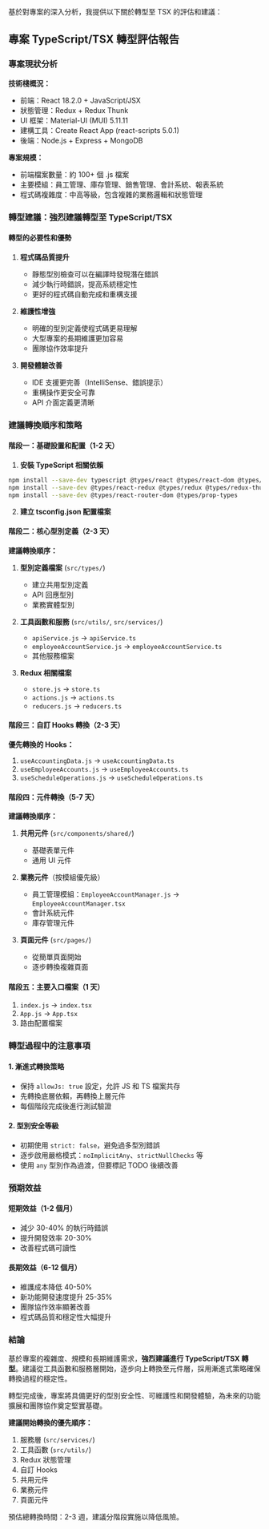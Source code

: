 基於對專案的深入分析，我提供以下關於轉型至 TSX 的評估和建議：

## 專案 TypeScript/TSX 轉型評估報告

### 專案現狀分析

**技術棧概況：**
- 前端：React 18.2.0 + JavaScript/JSX
- 狀態管理：Redux + Redux Thunk
- UI 框架：Material-UI (MUI) 5.11.11
- 建構工具：Create React App (react-scripts 5.0.1)
- 後端：Node.js + Express + MongoDB

**專案規模：**
- 前端檔案數量：約 100+ 個 .js 檔案
- 主要模組：員工管理、庫存管理、銷售管理、會計系統、報表系統
- 程式碼複雜度：中高等級，包含複雜的業務邏輯和狀態管理

### 轉型建議：**強烈建議轉型至 TypeScript/TSX**

#### 轉型的必要性和優勢

1. **程式碼品質提升**
   - 靜態型別檢查可以在編譯時發現潛在錯誤
   - 減少執行時錯誤，提高系統穩定性
   - 更好的程式碼自動完成和重構支援

2. **維護性增強**
   - 明確的型別定義使程式碼更易理解
   - 大型專案的長期維護更加容易
   - 團隊協作效率提升

3. **開發體驗改善**
   - IDE 支援更完善（IntelliSense、錯誤提示）
   - 重構操作更安全可靠
   - API 介面定義更清晰

### 建議轉換順序和策略

#### 階段一：基礎設置和配置（1-2 天）

1. **安裝 TypeScript 相關依賴**
```bash
npm install --save-dev typescript @types/react @types/react-dom @types/node
npm install --save-dev @types/react-redux @types/redux @types/redux-thunk
npm install --save-dev @types/react-router-dom @types/prop-types
```

2. **建立 tsconfig.json 配置檔案**

#### 階段二：核心型別定義（2-3 天）

**建議轉換順序：**

1. **型別定義檔案** (`src/types/`)
   - 建立共用型別定義
   - API 回應型別
   - 業務實體型別

2. **工具函數和服務** (`src/utils/`, `src/services/`)
   - `apiService.js` → `apiService.ts`
   - `employeeAccountService.js` → `employeeAccountService.ts`
   - 其他服務檔案

3. **Redux 相關檔案**
   - `store.js` → `store.ts`
   - `actions.js` → `actions.ts`
   - `reducers.js` → `reducers.ts`

#### 階段三：自訂 Hooks 轉換（2-3 天）

**優先轉換的 Hooks：**
1. `useAccountingData.js` → `useAccountingData.ts`
2. `useEmployeeAccounts.js` → `useEmployeeAccounts.ts`
3. `useScheduleOperations.js` → `useScheduleOperations.ts`

#### 階段四：元件轉換（5-7 天）

**建議轉換順序：**

1. **共用元件** (`src/components/shared/`)
   - 基礎表單元件
   - 通用 UI 元件

2. **業務元件**（按模組優先級）
   - 員工管理模組：`EmployeeAccountManager.js` → `EmployeeAccountManager.tsx`
   - 會計系統元件
   - 庫存管理元件

3. **頁面元件** (`src/pages/`)
   - 從簡單頁面開始
   - 逐步轉換複雜頁面

#### 階段五：主要入口檔案（1 天）

1. `index.js` → `index.tsx`
2. `App.js` → `App.tsx`
3. 路由配置檔案

### 轉型過程中的注意事項

#### 1. 漸進式轉換策略
- 保持 `allowJs: true` 設定，允許 JS 和 TS 檔案共存
- 先轉換底層依賴，再轉換上層元件
- 每個階段完成後進行測試驗證

#### 2. 型別安全等級
- 初期使用 `strict: false`，避免過多型別錯誤
- 逐步啟用嚴格模式：`noImplicitAny`、`strictNullChecks` 等
- 使用 `any` 型別作為過渡，但要標記 TODO 後續改善

### 預期效益

#### 短期效益（1-2 個月）
- 減少 30-40% 的執行時錯誤
- 提升開發效率 20-30%
- 改善程式碼可讀性

#### 長期效益（6-12 個月）
- 維護成本降低 40-50%
- 新功能開發速度提升 25-35%
- 團隊協作效率顯著改善
- 程式碼品質和穩定性大幅提升

### 結論

基於專案的複雜度、規模和長期維護需求，**強烈建議進行 TypeScript/TSX 轉型**。建議從工具函數和服務層開始，逐步向上轉換至元件層，採用漸進式策略確保轉換過程的穩定性。

轉型完成後，專案將具備更好的型別安全性、可維護性和開發體驗，為未來的功能擴展和團隊協作奠定堅實基礎。

**建議開始轉換的優先順序：**
1. 服務層 (`src/services/`)
2. 工具函數 (`src/utils/`)
3. Redux 狀態管理
4. 自訂 Hooks
5. 共用元件
6. 業務元件
7. 頁面元件

預估總轉換時間：2-3 週，建議分階段實施以降低風險。